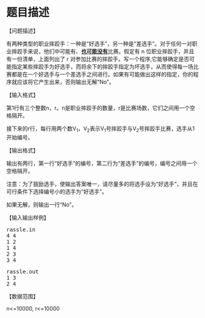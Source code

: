 # 题目描述


<p>
【问题描述】
</p>
<p>
有两种类型的职业摔跤手：一种是“好选手”，另一种是“差选手”。对于任何一对职业摔跤手来说，他们中可能有、<u><b>也可能没有</b></u>比赛。假定有 n 位职业摔跤手，并且有一份清单，上面列出了 r 对参加比赛的摔跤手。写一个程序,它能够确定是否可能指定某些摔跤手为好选手，而将余下的摔跤手指定为坏选手，从而使得每一场比赛都是在一个好选手与一个差选手之间进行。如果有可能做出这样的指定，你的程序就应该将它产生出来，否则输出无解“No”。
</p>
<p>
【输入格式】
</p>
<p>
第1行有三个整数n，r。n是职业摔跤手的数量，r是比赛场数，它们之间用一个空格隔开。
</p>
<p>
接下来的r行，每行用两个数V<sub>1</sub>，V<sub>2</sub>表示V<sub>1</sub>号摔跤手与V<sub>2</sub>号摔跤手比赛，选手从1开始编号。
</p>
<p>
【输出格式】
</p>
<p>
输出有两行，第一行“好选手”的编号，第二行为“差选手”的编号，编号之间用一个空格隔开。
</p>
<p>
注意：为了鼓励选手，使输出答案唯一，请尽量多的将选手设为“好选手”，并且在可行条件下选择编号小的选手为“好选手”。
</p>
<p>
如果无解，则输出一行“No”。
</p>
<p>
【输入输出样例】
</p>
<pre>rassle.in
4 4
1 2
1 4
2 3
3 4
</pre>
<pre>rassle.out
1 3
2 4
</pre>
<p>
【数据范围】
</p>
<p>
n&lt;=10000, r&lt;=10000
</p>
